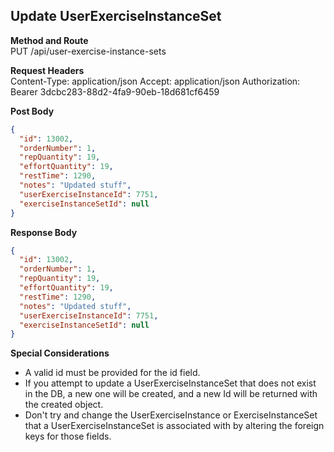 Update UserExerciseInstanceSet
---

**Method and Route**\
PUT /api/user-exercise-instance-sets

**Request Headers**\
Content-Type: application/json
Accept: application/json
Authorization: Bearer 3dcbc283-88d2-4fa9-90eb-18d681cf6459

**Post Body**
```json
{
  "id": 13002,
  "orderNumber": 1,
  "repQuantity": 19,
  "effortQuantity": 19,
  "restTime": 1290,
  "notes": "Updated stuff",
  "userExerciseInstanceId": 7751,
  "exerciseInstanceSetId": null
}
```

**Response Body**
```json
{
  "id": 13002,
  "orderNumber": 1,
  "repQuantity": 19,
  "effortQuantity": 19,
  "restTime": 1290,
  "notes": "Updated stuff",
  "userExerciseInstanceId": 7751,
  "exerciseInstanceSetId": null
}
```

**Special Considerations**
* A valid id must be provided for the id field.
* If you attempt to update a UserExerciseInstanceSet that does not exist in the DB, a new one will be created, and a new Id will be returned with the created object.
* Don't try and change the UserExerciseInstance or ExerciseInstanceSet that a UserExerciseInstanceSet is associated with by altering the foreign keys for those fields.
